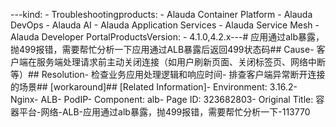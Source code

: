 ---kind:   - Troubleshootingproducts:    - Alauda Container Platform   - Alauda DevOps   - Alauda AI   - Alauda Application Services   - Alauda Service Mesh   - Alauda Developer PortalProductsVersion:   - 4.1.0,4.2.x---<!-- A type of document that involves encountering a fault, diag...it, performing root cause analysis, and providing solutions. --># 应用通过alb暴露，抛499报错，需要帮忙分析一下应用通过ALB暴露后返回499状态码## Cause- 客户端在服务端处理请求前主动关闭连接（如用户刷新页面、关闭标签页、网络中断等）## Resolution- 检查业务应用处理逻辑和响应时间- 排查客户端异常断开连接的场景## [workaround]## [Related Information]- Environment: 3.16.2- Nginx- ALB- PodIP- Component: alb- Page ID: 323682803- Original Title: 容器平台-网络-ALB-应用通过alb暴露，抛499报错，需要帮忙分析一下-113770